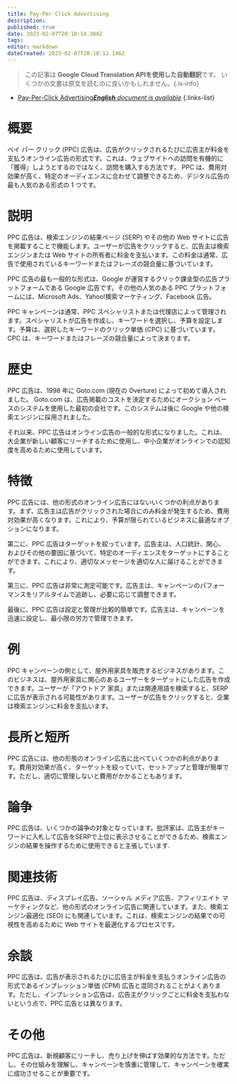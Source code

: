 ```yaml
---
title: Pay-Per-Click Advertising
description: 
published: true
date: 2023-02-07T20:18:14.388Z
tags: 
editor: markdown
dateCreated: 2023-02-07T20:18:12.146Z
---
```


> この記事は **Google Cloud Translation APIを使用した自動翻訳**です。
いくつかの文書は原文を読むのに良いかもしれません。{.is-info}



- [Pay-Per-Click Advertising***English** document is available*](/en/Knowledge-base/Dictionary/pay-per-click-advertising)
{.links-list}


# 概要
ペイ パー クリック (PPC) 広告は、広告がクリックされるたびに広告主が料金を支払うオンライン広告の形式です。これは、ウェブサイトへの訪問を有機的に「獲得」しようとするのではなく、訪問を購入する方法です。 PPC は、費用対効果が高く、特定のオーディエンスに合わせて調整できるため、デジタル広告の最も人気のある形式の 1 つです。

# 説明
PPC 広告は、検索エンジンの結果ページ (SERP) やその他の Web サイトに広告を掲載することで機能します。ユーザーが広告をクリックすると、広告主は検索エンジンまたは Web サイトの所有者に料金を支払います。この料金は通常、広告で使用されているキーワードまたはフレーズの競合量に基づいています。

PPC 広告の最も一般的な形式は、Google が運営するクリック課金型の広告プラットフォームである Google 広告です。その他の人気のある PPC プラットフォームには、Microsoft Ads、Yahoo!検索マーケティング、Facebook 広告。

PPC キャンペーンは通常、PPC スペシャリストまたは代理店によって管理されます。スペシャリストが広告を作成し、キーワードを選択し、予算を設定します。予算は、選択したキーワードのクリック単価 (CPC) に基づいています。 CPC は、キーワードまたはフレーズの競合量によって決まります。

# 歴史
PPC 広告は、1998 年に Goto.com (現在の Overture) によって初めて導入されました。 Goto.com は、広告掲載のコストを決定するためにオークション ベースのシステムを使用した最初の会社です。このシステムは後に Google や他の検索エンジンに採用されました。

それ以来、PPC 広告はオンライン広告の一般的な形式になりました。これは、大企業が新しい顧客にリーチするために使用し、中小企業がオンラインでの認知度を高めるために使用しています。

# 特徴
PPC 広告には、他の形式のオンライン広告にはないいくつかの利点があります。まず、広告主は広告がクリックされた場合にのみ料金が発生するため、費用対効果が高くなります。これにより、予算が限られているビジネスに最適なオプションになります。

第二に、PPC 広告はターゲットを絞っています。広告主は、人口統計、関心、およびその他の要因に基づいて、特定のオーディエンスをターゲットにすることができます。これにより、適切なメッセージを適切な人に届けることができます。

第三に、PPC 広告は非常に測定可能です。広告主は、キャンペーンのパフォーマンスをリアルタイムで追跡し、必要に応じて調整できます。

最後に、PPC 広告は設定と管理が比較的簡単です。広告主は、キャンペーンを迅速に設定し、最小限の労力で管理できます。

# 例
PPC キャンペーンの例として、屋外用家具を販売するビジネスがあります。このビジネスは、屋外用家具に関心のあるユーザーをターゲットにした広告を作成できます。ユーザーが「アウトドア 家具」または関連用語を検索すると、SERP に広告が表示される可能性があります。ユーザーが広告をクリックすると、企業は検索エンジンに料金を支払います。

# 長所と短所
PPC 広告には、他の形態のオンライン広告に比べていくつかの利点があります。費用対効果が高く、ターゲットを絞っていて、セットアップと管理が簡単です。ただし、適切に管理しないと費用がかかることもあります。

# 論争
PPC 広告は、いくつかの論争の対象となっています。批評家は、広告主がキーワードに入札して広告をSERPで上位に表示させることができるため、検索エンジンの結果を操作するために使用できると主張しています.

# 関連技術
PPC 広告は、ディスプレイ広告、ソーシャル メディア広告、アフィリエイト マーケティングなど、他の形式のオンライン広告に関連しています。また、検索エンジン最適化 (SEO) にも関連しています。これは、検索エンジンの結果での可視性を高めるために Web サイトを最適化するプロセスです。

# 余談
PPC 広告は、広告が表示されるたびに広告主が料金を支払うオンライン広告の形式であるインプレッション単価 (CPM) 広告と混同されることがよくあります。ただし、インプレッション広告は、広告主がクリックごとに料金を支払わないという点で、PPC 広告とは異なります。

# その他
PPC 広告は、新規顧客にリーチし、売り上げを伸ばす効果的な方法です。ただし、その仕組みを理解し、キャンペーンを慎重に管理して、キャンペーンを確実に成功させることが重要です。
